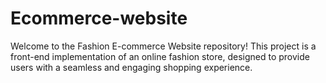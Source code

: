 # Ecommerce-website
Welcome to the Fashion E-commerce Website repository! This project is a front-end implementation of an online fashion store, designed to provide users with a seamless and engaging shopping experience. 


